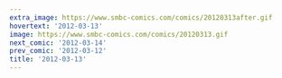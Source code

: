 ```yaml
---
extra_image: https://www.smbc-comics.com/comics/20120313after.gif
hovertext: '2012-03-13'
image: https://www.smbc-comics.com/comics/20120313.gif
next_comic: '2012-03-14'
prev_comic: '2012-03-12'
title: '2012-03-13'
---
```


